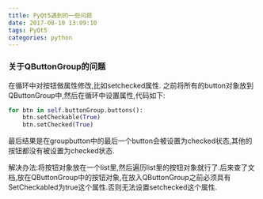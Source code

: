 ```yaml
---
title: PyQt5遇到的一些问题
date: 2017-08-10 13:09:10
tags: PyQt5
categories: python
---
```

### 关于QButtonGroup的问题
在循环中对按钮做属性修改,比如setchecked属性.
之前将所有的button对象放到QButtonGroup中,然后在循环中设置属性,代码如下:
```python
for btn in self.buttonGroup.buttons():
    btn.setCheckable(True)
    btn.setChecked(True)
```

最后结果是在groupbutton中的最后一个button会被设置为checked状态,其他的按钮都没有被设置为checked状态.

解决办法:将按钮对象放在一个list里,然后遍历list里的按钮对象就行了.后来查了文档,放在QButtonGroup中的按钮对象,在放入QButtonGroup之前必须具有SetCheckabled为true这个属性.否则无法设置setchecked这个属性.
